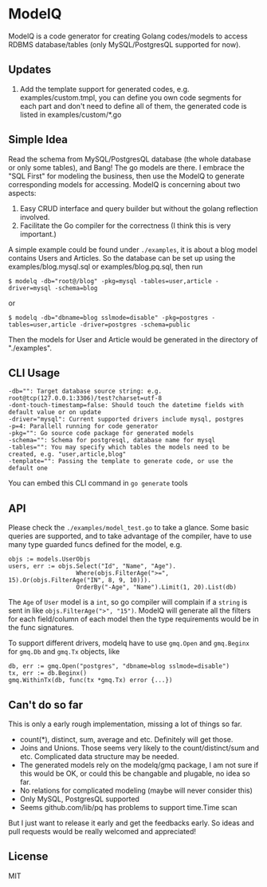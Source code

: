 ModelQ
===============

ModelQ is a code generator for creating Golang codes/models to access RDBMS database/tables (only MySQL/PostgresQL supported for now).

Updates
---------------

1. Add the template support for generated codes, e.g. examples/custom.tmpl, you can define you own code segments for each part and don't need to define all of them, the generated code is listed in examples/custom/*.go

Simple Idea
---------------

Read the schema from MySQL/PostgresQL database (the whole database or only some tables), and Bang! The go models are there. I embrace the "SQL First" for modeling the business, then use the ModelQ to generate corresponding models for accessing. ModelQ is concerning about two aspects:

1. Easy CRUD interface and query builder but without the golang reflection involved.
2. Facilitate the Go compiler for the correctness (I think this is very important.)

A simple example could be found under `./examples`, it is about a blog model contains Users and Articles. So the database can be set up using the examples/blog.mysql.sql or examples/blog.pq.sql, then run

```
$ modelq -db="root@/blog" -pkg=mysql -tables=user,article -driver=mysql -schema=blog
```

or

```
$ modelq -db="dbname=blog sslmode=disable" -pkg=postgres -tables=user,article -driver=postgres -schema=public
```

Then the models for User and Article would be generated in the directory of "./examples".

CLI Usage
---------------
```
-db="": Target database source string: e.g. root@tcp(127.0.0.1:3306)/test?charset=utf-8
-dont-touch-timestamp=false: Should touch the datetime fields with default value or on update
-driver="mysql": Current supported drivers include mysql, postgres
-p=4: Parallell running for code generator
-pkg="": Go source code package for generated models
-schema="": Schema for postgresql, database name for mysql
-tables="": You may specify which tables the models need to be created, e.g. "user,article,blog"
-template="": Passing the template to generate code, or use the default one
```

You can embed this CLI command in `go generate` tools

API
---------------

Please check the `./examples/model_test.go` to take a glance. Some basic queries are supported, and to take advantage of the compiler, have to use many type guarded funcs defined for the model, e.g.

```
objs := models.UserObjs
users, err := objs.Select("Id", "Name", "Age").
                   Where(objs.FilterAge(">=", 15).Or(objs.FilterAge("IN", 8, 9, 10))).
                   OrderBy("-Age", "Name").Limit(1, 20).List(db)

```

The `Age` of `User` model is a `int`, so go compiler will complain if a `string` is sent in like `objs.FilterAge(">", "15")`. ModelQ will generate all the filters for each field/column of each model then the type requirements would be in the func signatures.

To support different drivers, modelq have to use `gmq.Open` and `gmq.Beginx` for `gmq.Db` and `gmq.Tx` objects, like

```
db, err := gmq.Open("postgres", "dbname=blog sslmode=disable")
tx, err := db.Beginx()
gmq.WithinTx(db, func(tx *gmq.Tx) error {...})
```

Can't do so far
---------------

This is only a early rough implementation, missing a lot of things so far.

* count(*), distinct, sum, average and etc. Definitely will get those.
* Joins and Unions. Those seems very likely to the count/distinct/sum and etc. Complicated data structure may be needed.
* The generated models rely on the modelq/gmq package, I am not sure if this would be OK, or could this be changable and plugable, no idea so far.
* No relations for complicated modeling (maybe will never consider this)
* Only MySQL, PostgresQL supported
* Seems github.com/lib/pq has problems to support time.Time scan

But I just want to release it early and get the feedbacks early. So ideas and pull requests would be really welcomed and appreciated!

License
-----
MIT
